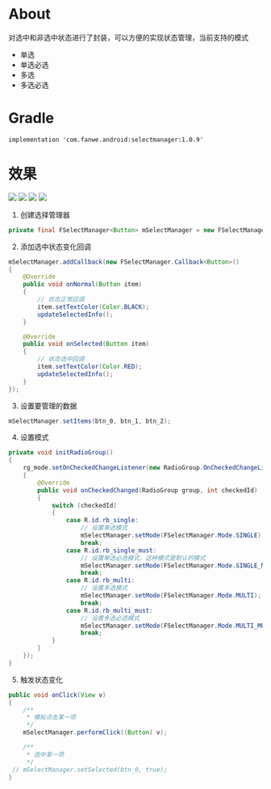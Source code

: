 # About
对选中和非选中状态进行了封装，可以方便的实现状态管理，当前支持的模式<br>
* 单选
* 单选必选
* 多选
* 多选必选

# Gradle
`implementation 'com.fanwe.android:selectmanager:1.0.9'`

# 效果
![](http://thumbsnap.com/i/sodYq9ca.gif?0522)
![](http://thumbsnap.com/i/vKHV9N5l.gif?0522)
![](http://thumbsnap.com/i/SQrJHAoa.gif?0522)
![](http://thumbsnap.com/i/Z9rxk88m.gif?0522)
<br>

1. 创建选择管理器
```java
private final FSelectManager<Button> mSelectManager = new FSelectManager<>();
```

2. 添加选中状态变化回调
```java
mSelectManager.addCallback(new FSelectManager.Callback<Button>()
{
    @Override
    public void onNormal(Button item)
    {
        // 状态正常回调
        item.setTextColor(Color.BLACK);
        updateSelectedInfo();
    }

    @Override
    public void onSelected(Button item)
    {
        // 状态选中回调
        item.setTextColor(Color.RED);
        updateSelectedInfo();
    }
});
```

3. 设置要管理的数据
```java
mSelectManager.setItems(btn_0, btn_1, btn_2);
```

4. 设置模式
```java
private void initRadioGroup()
{
    rg_mode.setOnCheckedChangeListener(new RadioGroup.OnCheckedChangeListener()
    {
        @Override
        public void onCheckedChanged(RadioGroup group, int checkedId)
        {
            switch (checkedId)
            {
                case R.id.rb_single:
                    // 设置单选模式
                    mSelectManager.setMode(FSelectManager.Mode.SINGLE);
                    break;
                case R.id.rb_single_must:
                    // 设置单选必选模式，这种模式是默认的模式
                    mSelectManager.setMode(FSelectManager.Mode.SINGLE_MUST_ONE_SELECTED);
                    break;
                case R.id.rb_multi:
                    // 设置多选模式
                    mSelectManager.setMode(FSelectManager.Mode.MULTI);
                    break;
                case R.id.rb_multi_must:
                    // 设置多选必选模式
                    mSelectManager.setMode(FSelectManager.Mode.MULTI_MUST_ONE_SELECTED);
                    break;
            }
        }
    });
}
```

5. 触发状态变化
```java
public void onClick(View v)
{
    /**
     * 模拟点击某一项
     */
    mSelectManager.performClick((Button) v);

    /**
     * 选中某一项
     */
 // mSelectManager.setSelected(btn_0, true);
}
```
